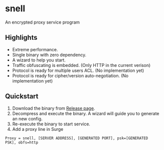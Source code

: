 # snell

An encrypted proxy service program

## Highlights

* Extreme performance.
* Single binary with zero dependency.
* A wizard to help you start.
* Traffic obfuscating is embedded. (Only HTTP in the current verison)
* Protocol is ready for multiple users ACL. (No implementation yet)
* Protocol is ready for cipher/version auto-negotiation. (No implementation yet)

## Quickstart

1. Download the binary from [Release page](/releases/latest).
2. Decompress and execute the binary. A wizard will guide you to generate an new config.
3. Re-execute the binary to start service.
4. Add a proxy line in Surge

`Proxy = snell, [SERVER ADDRESS], [GENERATED PORT], psk=[GENERATED PSK], obfs=http`

